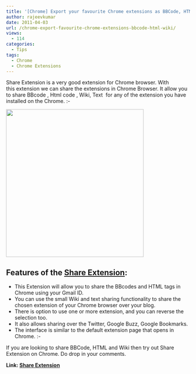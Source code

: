 ```yaml
---
title: '[Chrome] Export your favourite Chrome extensions as BBCode, HTML or Wiki'
author: rajeevkumar
date: 2011-04-03
url: /chrome-export-favourite-chrome-extensions-bbcode-html-wiki/
views:
  - 114
categories:
  - Tips
tags:
  - Chrome
  - Chrome Extensions
---
```

Share Extension is a very good extension for Chrome browser. With this extension we can share the extensions in Chrome Browser. It allow you to share BBcode , Html code , Wiki, Text  for any of the extension you have installed on the Chrome. <img src="http://devilsworkshop.org/wp-includes/images/smilies/simple-smile.png" alt=":-)" class="wp-smiley" style="height: 1em; max-height: 1em;" />

<a rel="attachment wp-att-39204" href="http://devilsworkshop.org/chrome-export-favourite-chrome-extensions-bbcode-html-wiki/share-extension/"><img class="size-full wp-image-39204 alignnone" title="Share extension" src="http://cdn.devilsworkshop.org/files/2011/03/Share-extension.png" alt="" width="377" height="404" /></a>

## Features of the <a href="https://chrome.google.com/extensions/detail/chdafcbnfkfenoeejpaeenpdamhmalhe" onclick="_gaq.push(['_trackEvent', 'outbound-article', 'https://chrome.google.com/extensions/detail/chdafcbnfkfenoeejpaeenpdamhmalhe', 'Share Extension']);" target="_blank">Share Extension</a>:

  * This Extension will allow you to share the BBcodes and HTML tags in Chrome using your Gmail ID.
  * You can use the small Wiki and text sharing functionality to share the chosen extension of your Chrome browser over your blog.
  * There is option to use one or more extension, and you can reverse the selection too.
  * It also allows sharing over the Twitter, Google Buzz, Google Bookmarks.
  * The interface is similar to the default extension page that opens in Chrome. <img src="http://devilsworkshop.org/wp-includes/images/smilies/simple-smile.png" alt=":-)" class="wp-smiley" style="height: 1em; max-height: 1em;" />

If you are looking to share BBCode, HTML and Wiki then try out Share Extension on Chrome. Do drop in your comments.

**Link: <a href="https://chrome.google.com/extensions/detail/chdafcbnfkfenoeejpaeenpdamhmalhe#" onclick="_gaq.push(['_trackEvent', 'outbound-article', 'https://chrome.google.com/extensions/detail/chdafcbnfkfenoeejpaeenpdamhmalhe#', 'Share Extension']);" >Share Extension</a>**
